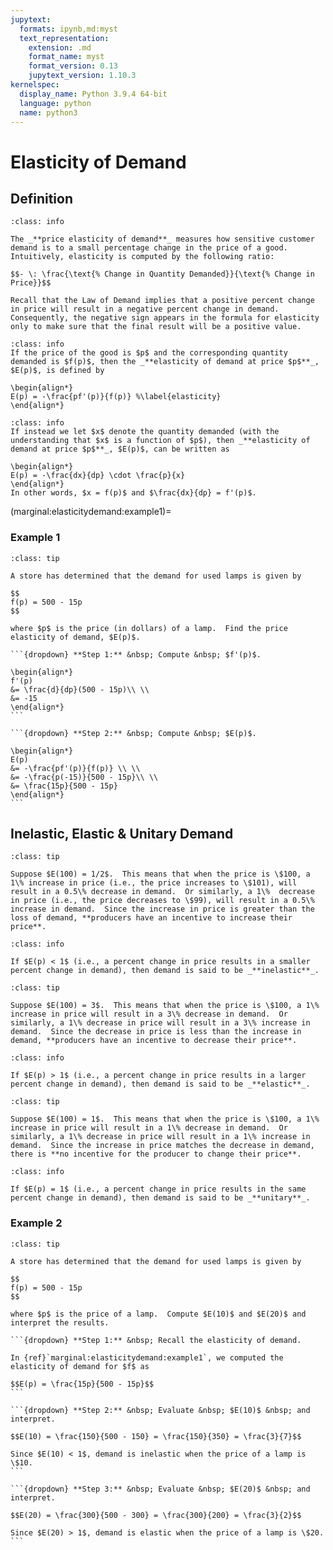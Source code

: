 ```yaml
---
jupytext:
  formats: ipynb,md:myst
  text_representation:
    extension: .md
    format_name: myst
    format_version: 0.13
    jupytext_version: 1.10.3
kernelspec:
  display_name: Python 3.9.4 64-bit
  language: python
  name: python3
---
```

# Elasticity of Demand

## Definition

```{admonition} Definition
:class: info

The _**price elasticity of demand**_ measures how sensitive customer demand is to a small percentage change in the price of a good.  Intuitively, elasticity is computed by the following ratio:

$$- \: \frac{\text{% Change in Quantity Demanded}}{\text{% Change in Price}}$$

Recall that the Law of Demand implies that a positive percent change in price will result in a negative percent change in demand.  Consequently, the negative sign appears in the formula for elasticity only to make sure that the final result will be a positive value.
```

```{admonition} Mathematical Definition for Elasticity of Demand
:class: info
If the price of the good is $p$ and the corresponding quantity demanded is $f(p)$, then the _**elasticity of demand at price $p$**_, $E(p)$, is defined by

\begin{align*}
E(p) = -\frac{pf'(p)}{f(p)} %\label{elasticity}
\end{align*}
```


```{admonition} Alternate Notation
:class: info
If instead we let $x$ denote the quantity demanded (with the understanding that $x$ is a function of $p$), then _**elasticity of demand at price $p$**_, $E(p)$, can be written as

\begin{align*}
E(p) = -\frac{dx}{dp} \cdot \frac{p}{x}
\end{align*}
In other words, $x = f(p)$ and $\frac{dx}{dp} = f'(p)$.
```


(marginal:elasticitydemand:example1)=
### Example 1
````{admonition} Elasticity of demand
:class: tip

A store has determined that the demand for used lamps is given by

$$
f(p) = 500 - 15p
$$

where $p$ is the price (in dollars) of a lamp.  Find the price elasticity of demand, $E(p)$.

```{dropdown} **Step 1:** &nbsp; Compute &nbsp; $f'(p)$.

\begin{align*}
f'(p) 
&= \frac{d}{dp}(500 - 15p)\\ \\
&= -15
\end{align*}
```

```{dropdown} **Step 2:** &nbsp; Compute &nbsp; $E(p)$.

\begin{align*}
E(p) 
&= -\frac{pf'(p)}{f(p)} \\ \\
&= -\frac{p(-15)}{500 - 15p}\\ \\
&= \frac{15p}{500 - 15p}    
\end{align*}
```
````


## Inelastic, Elastic & Unitary Demand

```{admonition} What if elasticity is less than one?
:class: tip

Suppose $E(100) = 1/2$.  This means that when the price is \$100, a 1\% increase in price (i.e., the price increases to \$101), will result in a 0.5\% decrease in demand.  Or similarly, a 1\%  decrease in price (i.e., the price decreases to \$99), will result in a 0.5\% increase in demand.  Since the increase in price is greater than the loss of demand, **producers have an incentive to increase their price**.
```

```{admonition} Definition
:class: info

If $E(p) < 1$ (i.e., a percent change in price results in a smaller percent change in demand), then demand is said to be _**inelastic**_. 
```

```{admonition} What if elasticity is greater than one?
:class: tip

Suppose $E(100) = 3$.  This means that when the price is \$100, a 1\% increase in price will result in a 3\% decrease in demand.  Or similarly, a 1\% decrease in price will result in a 3\% increase in demand.  Since the decrease in price is less than the increase in demand, **producers have an incentive to decrease their price**.
```


```{admonition} Definition
:class: info

If $E(p) > 1$ (i.e., a percent change in price results in a larger percent change in demand), then demand is said to be _**elastic**_. 
```

```{admonition} What if elasticity is equal to one?
:class: tip

Suppose $E(100) = 1$.  This means that when the price is \$100, a 1\% increase in price will result in a 1\% decrease in demand.  Or similarly, a 1\% decrease in price will result in a 1\% increase in demand.  Since the increase in price matches the decrease in demand, there is **no incentive for the producer to change their price**.
```

```{admonition} Definition
:class: info

If $E(p) = 1$ (i.e., a percent change in price results in the same percent change in demand), then demand is said to be _**unitary**_. 
```



### Example 2
````{admonition} Elasticity of demand
:class: tip

A store has determined that the demand for used lamps is given by

$$
f(p) = 500 - 15p
$$

where $p$ is the price of a lamp.  Compute $E(10)$ and $E(20)$ and interpret the results.

```{dropdown} **Step 1:** &nbsp; Recall the elasticity of demand.

In {ref}`marginal:elasticitydemand:example1`, we computed the elasticity of demand for $f$ as

$$E(p) = \frac{15p}{500 - 15p}$$
```

```{dropdown} **Step 2:** &nbsp; Evaluate &nbsp; $E(10)$ &nbsp; and interpret.

$$E(10) = \frac{150}{500 - 150} = \frac{150}{350} = \frac{3}{7}$$

Since $E(10) < 1$, demand is inelastic when the price of a lamp is \$10.
```

```{dropdown} **Step 3:** &nbsp; Evaluate &nbsp; $E(20)$ &nbsp; and interpret.

$$E(20) = \frac{300}{500 - 300} = \frac{300}{200} = \frac{3}{2}$$

Since $E(20) > 1$, demand is elastic when the price of a lamp is \$20.
```
````